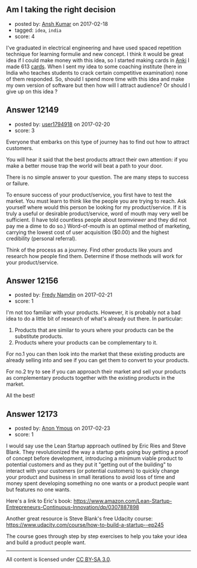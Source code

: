 ## Am I taking the right decision

- posted by: [Ansh Kumar](https://stackexchange.com/users/4325145/ansh-kumar) on 2017-02-18
- tagged: `idea`, `india`
- score: 4

I've graduated in electrical engineering and have used spaced repetition technique for learning formulie and new concept. I think it would be great idea if I could make money with this idea, so I started making cards in [Anki][1] I made 613 [cards][2]. When I sent my idea to some coaching institute (here in India who teaches students to crack certain competitive examination) none of them responded. So, should I spend more time with this idea and make my own version of software but then how will I attract audience? Or should I give up on this idea ?   


  [1]: https://apps.ankiweb.net/
  [2]: https://ankiweb.net/shared/info/1460254598


## Answer 12149

- posted by: [user1794918](https://stackexchange.com/users/2004710/user1794918) on 2017-02-20
- score: 3

Everyone that embarks on this type of journey has to find out how to attract customers. 

You will hear it said that the best products attract their own attention: if you make a better mouse trap the world will beat a path to your door. 

There is no simple answer to your question. The are many steps to success or failure. 

To ensure success of your product/service, you first have to test the market. You must learn to think like the people you are trying to reach. Ask yourself where would this person be looking for my product/service.  If it is truly a useful or desirable product/service, word of mouth may very well be sufficient. (I have told countless people about *teamviewer* and they did not pay me a dime to do so.)  Word-of-mouth is an optimal method of marketing, carrying the lowest cost of user acquisition ($0.00) and the highest credibility (personal referral).   

Think of the process as a journey.  Find other products like yours and research how people find them. Determine if those methods will work for your product/service.


## Answer 12156

- posted by: [Fredy Namdin](https://stackexchange.com/users/10291811/fredy-namdin) on 2017-02-21
- score: 1

I'm not too familiar with your products. However, it is probably not a bad idea to do a little bit of research of what's already out there. In particular:

1. Products that are similar to yours where your products can be the substitute products.
2. Products where your products can be complementary to it.

For no.1 you can then look into the market that these existing products are already selling into and see if you can get them to convert to your products.

For no.2 try to see if you can approach their market and sell your products as complementary products together with the existing products in the market.

All the best!


## Answer 12173

- posted by: [Anon Ymous](https://stackexchange.com/users/2934849/anon-ymous) on 2017-02-23
- score: 1

I would say use the Lean Startup approach outlined by Eric Ries and Steve Blank. They revolutionized the way a startup gets going buy getting a proof of concept before development, introducing a minimum viable product to potential customers and as they put it "getting out of the building" to interact with your customers (or potential customers) to quickly change your product and business in small iterations to avoid loss of time and money spent developing something no one wants or a product people want but features no one wants.

Here's a link to Eric's book: https://www.amazon.com/Lean-Startup-Entrepreneurs-Continuous-Innovation/dp/0307887898

Another great resource is Steve Blank's free Udacity course: https://www.udacity.com/course/how-to-build-a-startup--ep245

The course goes through step by step exercises to help you take your idea and build a product people want. 

 



---

All content is licensed under [CC BY-SA 3.0](https://creativecommons.org/licenses/by-sa/3.0/).
